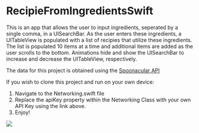 # RecipieFromIngredientsSwift

This is an app that allows the user to input ingredients, seperated by a single comma, in a UISearchBar. As the user enters these ingredients, a UITableView is populated with a list of recipies that utilize these ingredients. The list is populated 10 items at a time and additional items are added as the user scrolls to the bottom. Animations hide and show the UISearchBar to increase and decrease the UITableView, respectively.

The data for this project is obtained using the [Spoonacular API](https://spoonacular.com/food-api)

If you wish to clone this project and run on your own device:
  1. Navigate to the Networking.swift file
  2. Replace the apiKey property within the Networking Class with your own API Key using the link above.
  3. Enjoy!

![](appdemo.gif)
